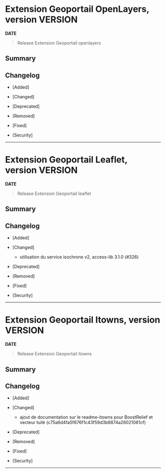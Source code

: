 




# Extension Geoportail OpenLayers, version __VERSION__

**__DATE__**
> Release Extension Geoportail openlayers

## Summary

## Changelog

* [Added]

* [Changed]

* [Deprecated]

* [Removed]

* [Fixed]

* [Security]

---


# Extension Geoportail Leaflet, version __VERSION__

**__DATE__**
> Release Extension Geoportail leaflet

## Summary

## Changelog

* [Added]

* [Changed]

    - utilisation du service isochrone v2, access-lib 3.1.0 (#326)

* [Deprecated]

* [Removed]

* [Fixed]

* [Security]

---


# Extension Geoportail Itowns, version __VERSION__

**__DATE__**
> Release Extension Geoportail itowns

## Summary

## Changelog

* [Added]

* [Changed]

    - ajout de documentation sur le readme-itowns pour BoostRelief et vecteur tuilé (c75a6d4fa5f676f1c43f59d3b8874a26021081cf)

* [Deprecated]

* [Removed]

* [Fixed]

* [Security]

---
